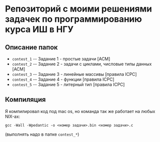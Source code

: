 # Репозиторий с моими решениями задачек по программированию курса ИШ в НГУ

## Описание папок
 - `contest_1` -- Задание 1 - простые задачи [ACM]
 - `contest_2` -- Задание 2 - задачи с циклами, числовые типы данных [ACM]
 - `contest_3` -- Задание 3 - линейные массивы [правила ICPC]
 - `contest_4` -- Задание 4 - функции [правила ICPC]
 - `contest_5` -- Задание 5 - литерный тип [правила ICPC]

## Компиляция
Я компилировал код под mac os, но команда так же работает на любых NIX-ах:
```
gcc -Wall -Wpedantic -o <номер задачи>.bin <номер задачи>.c
```
(выполнять надо в папке `contest_*`)
